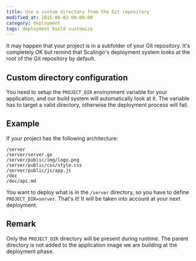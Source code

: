 ```yaml
---
title: Use a custom directory from the Git repository
modified_at: 2015-06-02 00:00:00
category: deployment
tags: deployment build customize
---
```


It may happen that your project is in a subfolder of your Git repository. It's
completely OK but remind that Scalingo's deployment system looks at the root of
the Git repository by default.

## Custom directory configuration

You need to setup the `PROJECT_DIR` environment variable for your application,
and our build system will automatically look at it. The variable has to target
a valid directory, otherwise the deployment process will fail.

## Example

If your project has the following architecture:

```text
/server
/server/server.go
/server/public/img/logo.png
/server/public/css/style.css
/server/public/js/app.js
/doc
/doc/api.md
```

You want to deploy what is in the `/server` directory, so you have to define
`PROJECT_DIR=server`. That's it! It will be taken into account at your next
deployment.

## Remark

Only the `PROJECT_DIR` directory will be present during runtime. The parent
directory is not added to the application image we are building at the
deployment phase.

